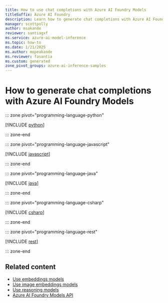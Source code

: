 ```yaml
---
title: How to use chat completions with Azure AI Foundry Models
titleSuffix: Azure AI Foundry
description: Learn how to generate chat completions with Azure AI Foundry Models
manager: scottpolly
author: msakande
reviewer: santiagxf
ms.service: azure-ai-model-inference
ms.topic: how-to
ms.date: 1/21/2025
ms.author: mopeakande
ms.reviewer: fasantia
ms.custom: generated
zone_pivot_groups: azure-ai-inference-samples
---
```


# How to generate chat completions with Azure AI Foundry Models


::: zone pivot="programming-language-python"

[!INCLUDE [python](inference/python.md)]

::: zone-end


::: zone pivot="programming-language-javascript"

[!INCLUDE [javascript](inference/javascript.md)]

::: zone-end


::: zone pivot="programming-language-java"

[!INCLUDE [java](inference/java.md)]

::: zone-end


::: zone pivot="programming-language-csharp"

[!INCLUDE [csharp](inference/csharp.md)]

::: zone-end


::: zone pivot="programming-language-rest"

[!INCLUDE [rest](inference/rest.md)]

::: zone-end


## Related content

* [Use embeddings models](use-embeddings.md)
* [Use image embeddings models](use-image-embeddings.md)
* [Use reasoning models](use-chat-reasoning.md)
* [Azure AI Foundry Models API](.././reference/reference-model-inference-api.md)
